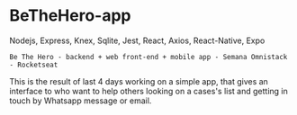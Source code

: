 # BeTheHero-app
Nodejs, Express, Knex, Sqlite, Jest, React, Axios, React-Native, Expo

`Be The Hero - backend + web front-end + mobile app - Semana Omnistack - Rocketseat`

This is the result of last 4 days working on a simple app, that gives an interface to who want to help others 
looking on a cases's list and getting in touch by Whatsapp message or email.
